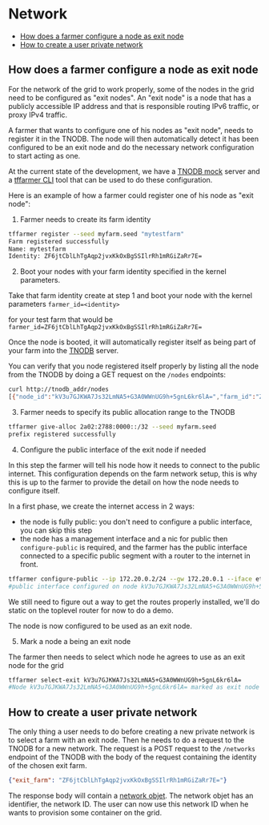 # Network

- [How does a farmer configure a node as exit node](#How-does-a-farmer-configure-a-node-as-exit-node)
- [How to create a user private network](#How-to-create-a-user-private-network)

## How does a farmer configure a node as exit node

For the network of the grid to work properly, some of the nodes in the grid need to be configured as "exit nodes".  An "exit node" is a node that has a publicly accessible IP address and that is responsible routing IPv6 traffic, or proxy IPv4 traffic.

A farmer that wants to configure one of his nodes as "exit node", needs to register it in the TNODB. The node will then automatically detect it has been configured to be an exit node and do the necessary network configuration to start acting as one.

At the current state of the development, we have a [TNODB mock](../../tools/tnodb_mock) server and a [tffarmer CLI](../../tools/tffarm) tool that can be used to do these configuration.

Here is an example of how a farmer could register one of his node as "exit node":

1. Farmer needs to create its farm identity

```bash
tffarmer register --seed myfarm.seed "mytestfarm"
Farm registered successfully
Name: mytestfarm
Identity: ZF6jtCblLhTgAqp2jvxKkOxBgSSIlrRh1mRGiZaRr7E=
```

2. Boot your nodes with your farm identity specified in the kernel parameters.

Take that farm identity create at step 1 and boot your node with the kernel parameters `farmer_id=<identity>`

for your test farm that would be `farmer_id=ZF6jtCblLhTgAqp2jvxKkOxBgSSIlrRh1mRGiZaRr7E=`

Once the node is booted, it will automatically register itself as being part of your farm into the [TNODB](../../tools/tnodb_mock) server.

You can verify that you node registered itself properly by listing all the node from the TNODB by doing a GET request on the `/nodes` endpoints:

```bash
curl http://tnodb_addr/nodes
[{"node_id":"kV3u7GJKWA7Js32LmNA5+G3A0WWnUG9h+5gnL6kr6lA=","farm_id":"ZF6jtCblLhTgAqp2jvxKkOxBgSSIlrRh1mRGiZaRr7E=","Ifaces":[]}]
```

3. Farmer needs to specify its public allocation range to the TNODB

```bash
tffarmer give-alloc 2a02:2788:0000::/32 --seed myfarm.seed
prefix registered successfully
```

4. Configure the public interface of the exit node if needed

In this step the farmer will tell his node how it needs to connect to the public internet. This configuration depends on the farm network setup, this is why this is up to the farmer to provide the detail on how the node needs to configure itself.

In a first phase, we create the internet access in 2 ways:

- the node is fully public: you don't need to configure a public interface, you can skip this step
- the node has a management interface and a nic for public
    then `configure-public` is required, and the farmer has the public interface connected to a specific public segment with a router to the internet in front.

```bash
tffarmer configure-public --ip 172.20.0.2/24 --gw 172.20.0.1 --iface eth1 kV3u7GJKWA7Js32LmNA5+G3A0WWnUG9h+5gnL6kr6lA=
#public interface configured on node kV3u7GJKWA7Js32LmNA5+G3A0WWnUG9h+5gnL6kr6lA=
```


We still need to figure out a way to get the routes properly installed, we'll do static on the toplevel router for now to do a demo.

The node is now configured to be used as an exit node.

5. Mark a node a being an exit node

The farmer then needs to select which node he agrees to use as an exit node for the grid

```bash
tffarmer select-exit kV3u7GJKWA7Js32LmNA5+G3A0WWnUG9h+5gnL6kr6lA=
#Node kV3u7GJKWA7Js32LmNA5+G3A0WWnUG9h+5gnL6kr6lA= marked as exit node
```

## How to create a user private network

The only thing a user needs to do before creating a new private network is to select a farm with an exit node. Then he needs to do a request to the TNODB for a new network. The request is a POST request to the `/networks` endpoint of the TNODB with the body of the request containing the identity of the chosen exit farm.

```json
{"exit_farm": "ZF6jtCblLhTgAqp2jvxKkOxBgSSIlrRh1mRGiZaRr7E="}
```

The response body will contain a [network objet](https://github.com/threefoldtech/testv2/blob/09de5a396bf60b794d2930ced1079a38bd5a9724/modules/network.go#L63). The network objet has an identifier, the network ID. The user can now use this network ID when he wants to provision some container on the grid.
